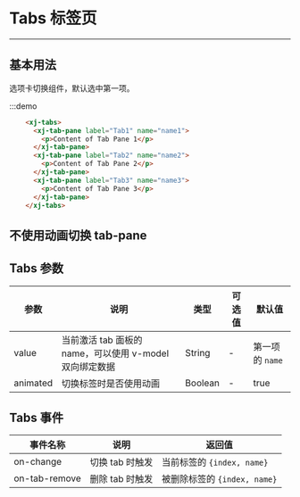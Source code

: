 
# Tabs 标签页

----

## 基本用法

选项卡切换组件，默认选中第一项。

:::demo
```html
    <xj-tabs>
      <xj-tab-pane label="Tab1" name="name1">
        <p>Content of Tab Pane 1</p>
      </xj-tab-pane>
      <xj-tab-pane label="Tab2" name="name2">
        <p>Content of Tab Pane 2</p>
      </xj-tab-pane>
      <xj-tab-pane label="Tab3" name="name3">
        <p>Content of Tab Pane 3</p>
      </xj-tab-pane>
    </xj-tabs>

```



## 不使用动画切换 tab-pane




## Tabs 参数
| 参数      | 说明          | 类型      | 可选值                           | 默认值  |
|---------- |-------------- |---------- |--------------------------------  |-------- |
| value | 当前激活 tab 面板的 name，可以使用 v-model 双向绑定数据 | String | - | 第一项的 `name` |
| animated | 切换标签时是否使用动画 | Boolean | - | true |

## Tabs 事件

| 事件名称      | 说明          | 返回值  |
|---------- |-------------- |---------- |
| on-change | 切换 tab 时触发 | 当前标签的 `{index, name}` |
| on-tab-remove | 删除 tab 时触发 | 被删除标签的 `{index, name}` |

